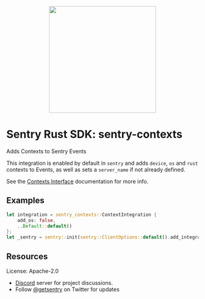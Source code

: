 <p align="center">
    <a href="https://sentry.io" target="_blank" align="center">
        <img src="https://sentry-brand.storage.googleapis.com/sentry-logo-black.png" width="280">
    </a>
</p>

# Sentry Rust SDK: sentry-contexts

Adds Contexts to Sentry Events

This integration is enabled by default in `sentry` and adds `device`, `os`
and `rust` contexts to Events, as well as sets a `server_name` if not
already defined.

See the [Contexts Interface] documentation for more info.

## Examples

```rust
let integration = sentry_contexts::ContextIntegration {
    add_os: false,
    ..Default::default()
};
let _sentry = sentry::init(sentry::ClientOptions::default().add_integration(integration));
```

[Contexts Interface]: https://develop.sentry.dev/sdk/event-payloads/contexts/

## Resources

License: Apache-2.0

- [Discord](https://discord.gg/ez5KZN7) server for project discussions.
- Follow [@getsentry](https://twitter.com/getsentry) on Twitter for updates
